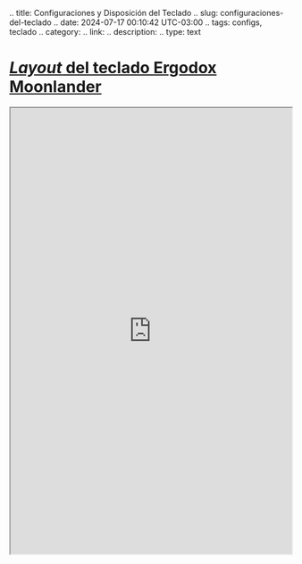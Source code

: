 .. title: Configuraciones y Disposición del Teclado
.. slug: configuraciones-del-teclado
.. date: 2024-07-17 00:10:42 UTC-03:00
.. tags: configs, teclado 
.. category: 
.. link: 
.. description: 
.. type: text


# [*Layout* del teclado Ergodox Moonlander](https://configure.zsa.io/moonlander/layouts/ENV3G/latest)

<iframe src="https://configure.zsa.io/moonlander/layouts/ENV3G/latest" title="Moonlander" height="800px" width="100%">

El layout está inspirado en los modos de `VIM` con bastantes modificaciones y tiene un foco en evitar movimientos
fuera de las tres filas principales aprovechando los *thumb keys*.

Los *layers* sobrescriben los valores configurados en el *Layer 0*. Y en todos los *layers* el *thumb key* superior 
regresa al *Layer 0*, similar a `Esc` en `VIM`.

Los *thumb keys* están dispuestos de manera que las teclas de uso más frecuente en el *layer* al que dirigen están
en la mano contraria. 

## Capa 0: Base

En los números 1-8 cambio al *Layer* correspondiente, lo utilicé como una manera segura de poder cambiar a
cualquier *layer* sin tener que pensar donde estaban las otras configuraciones.

### Mano Izquierda

- `ESC`:

- `Caps Lock` -> `Left Ctrl`: 

- `Shift` -> *[Space-cadet](https://en.wikipedia.org/wiki/Space-cadet_keyboard) Shift*: De las mejores teclas, inserta el `(` si lo presionas y sueltas, 
y funciona como `Shift` si lo mantienes apretado.

- Left Ctrl: Queda por compatibilidad, hay veces que si estuve trabajando en otras computadoras me cuesta
no intentar utilizarlo

- Back Space: Se accede desde con el meñique, todavía no me termina de convencer pero ya me acostumbré.

#### *Thumb keys*

- `Space`
- `Left Alt`
- A **Símbolos (3)**: Mayormente lo uso para ingresar al teclado númerico o insertar *brakets* `[](){}`


### Mano Derecha

- `i` -> **A QWERTY**: Siguiendo el modo *Insert* de `VIM`
- `hjkl` -> '←↑↓→': Siguiendo los movimientos en `VIM`
- `Del` al presionar `Backspace` al mantener: Siguiendo el comportamiento de esa tecla en el [HHKB](https://hhkb.io/layout/)
- `\,./'` siguiendo la disposición del teclado US International [ANSI](https://en.wikipedia.org/wiki/Keyboard_layout#/) 
- `Shift` -> *Space-cadet shift*
- `` ` `` ->  siguiendo el [HHKB](https://hhkb.io/layout/)

#### *Thumb keys*

- `Enter`
- A **Windows (5)**
- A **Funcines (6)**
- A **Mouse (4)**

## Capa 1: QWERTY

## Capa 2: Colemak

## Capa 3: Símbolos

## Capa 4: *Mouse*

## Capa 5: *Windows*

## Capa 6: *Funciones (FN)*

## Capas 7 y 8: Pruebas
